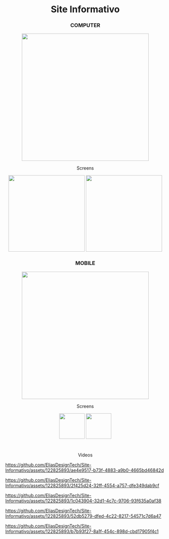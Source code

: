 <div align="center">

# Site Informativo

</div>

<div align="center">
  
### COMPUTER
<img width="400" src="https://github.com/EliasDesignTech/Site-Informativo/assets/122825893/7ec63627-9c32-482e-8df3-9c8dcf387ddc" />
</div>

<div align="center">
  <p>Screens</p>
  <img width="240" src="https://github.com/EliasDesignTech/Site-Informativo/assets/122825893/9e8ba4c3-aab0-45b6-9da5-fea7b87d6aa1" />
  <img width="240" src="https://github.com/EliasDesignTech/Site-Informativo/assets/122825893/61335eaf-d467-46ab-927a-a3566dff7501" />
</div>

<div align="center">
  
### MOBILE
<img align="center" width="400" src="https://github.com/EliasDesignTech/Site-Informativo/assets/122825893/19738f8a-8f1e-4981-95b7-0f51383e3a52" />
</div>

<div align="center">
  <p>Screens</p>
  <img width="80" src="https://github.com/EliasDesignTech/Site-Informativo/assets/122825893/a415d577-4de8-441e-8550-5f0ac2a5d3e9" />
  <img width="80" src="https://github.com/EliasDesignTech/Site-Informativo/assets/122825893/3d9d38a6-26d4-4e3c-9976-a85f677be0cd" />
</div>

#

<div align="center">
  
<p>Videos</p>

</div>

https://github.com/EliasDesignTech/Site-Informativo/assets/122825893/ae4e9517-b73f-4883-a9b0-4665bd46842d

https://github.com/EliasDesignTech/Site-Informativo/assets/122825893/2f425d24-32ff-4554-a757-dfe349dab9cf

https://github.com/EliasDesignTech/Site-Informativo/assets/122825893/1c043904-32d1-4c7c-9706-93f635a0af38

https://github.com/EliasDesignTech/Site-Informativo/assets/122825893/52db5279-dfed-4c22-8217-54571c7d6a47

https://github.com/EliasDesignTech/Site-Informativo/assets/122825893/b7b93f27-8a1f-454c-898d-cbd17905f4c1
